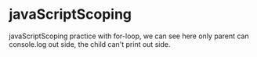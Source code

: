# javaScriptScoping
javaScriptScoping practice with for-loop, we can see here only parent can console.log out side, the child can't print out side.
